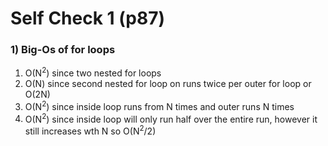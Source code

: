 # Self Check 1 (p87)

### 1) Big-Os of for loops
1. O(N<sup>2</sup>) since two nested for loops
2. O(N) since second nested for loop on runs twice per outer for loop or O(2N)
3. O(N<sup>2</sup>) since inside loop runs from N times and outer runs N times
4. O(N<sup>2</sup>) since inside loop will only run half over the entire run, however it still increases wth N so O(N<sup>2</sup>/2)
